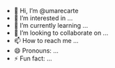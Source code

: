 - 👋 Hi, I’m @umarecarte
- 👀 I’m interested in ...
- 🌱 I’m currently learning ...
- 💞️ I’m looking to collaborate on ...
- 📫 How to reach me ...
- 😄 Pronouns: ...
- ⚡ Fun fact: ...

<!---
umarecarte/umarecarte is a ✨ special ✨ repository because its `README.md` (this file) appears on your GitHub profile.
You can click the Preview link to take a look at your changes.
--->
